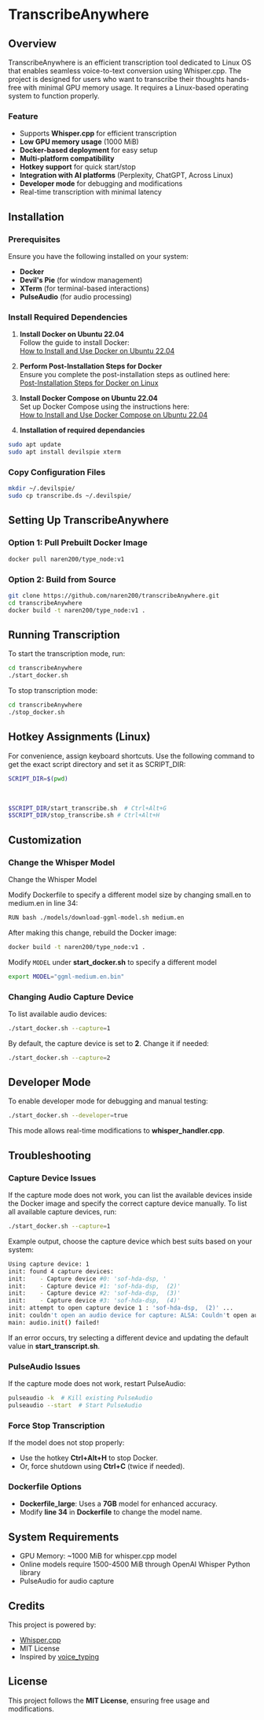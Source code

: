 # TranscribeAnywhere

## Overview

TranscribeAnywhere is an efficient transcription tool dedicated to Linux OS that enables seamless voice-to-text conversion using Whisper.cpp. The project is designed for users who want to transcribe their thoughts hands-free with minimal GPU memory usage. It requires a Linux-based operating system to function properly.

### Feature

- Supports **Whisper.cpp** for efficient transcription
- **Low GPU memory usage** (1000 MiB)
- **Docker-based deployment** for easy setup
- **Multi-platform compatibility**
- **Hotkey support** for quick start/stop
- **Integration with AI platforms** (Perplexity, ChatGPT, Across Linux)
- **Developer mode** for debugging and modifications
- Real-time transcription with minimal latency

## Installation

### Prerequisites

Ensure you have the following installed on your system:

- **Docker**
- **Devil's Pie** (for window management)
- **XTerm** (for terminal-based interactions)
- **PulseAudio** (for audio processing)

### Install Required Dependencies
1. **Install Docker on Ubuntu 22.04**  
   Follow the guide to install Docker:  
   [How to Install and Use Docker on Ubuntu 22.04](https://www.digitalocean.com/community/tutorials/how-to-install-and-use-docker-on-ubuntu-22-04)

2. **Perform Post-Installation Steps for Docker**  
   Ensure you complete the post-installation steps as outlined here:  
   [Post-Installation Steps for Docker on Linux](https://docs.docker.com/engine/install/linux-postinstall/)

3. **Install Docker Compose on Ubuntu 22.04**  
   Set up Docker Compose using the instructions here:  
   [How to Install and Use Docker Compose on Ubuntu 22.04](https://www.digitalocean.com/community/tutorials/how-to-install-and-use-docker-compose-on-ubuntu-22-04)
4. **Installation of required dependancies**
```bash
sudo apt update
sudo apt install devilspie xterm
```

### Copy Configuration Files

```bash
mkdir ~/.devilspie/
sudo cp transcribe.ds ~/.devilspie/
```

## Setting Up TranscribeAnywhere

### Option 1: Pull Prebuilt Docker Image

```bash
docker pull naren200/type_node:v1
```

### Option 2: Build from Source

```bash
git clone https://github.com/naren200/transcribeAnywhere.git
cd transcribeAnywhere
docker build -t naren200/type_node:v1 .
```

## Running Transcription

To start the transcription mode, run:

```bash
cd transcribeAnywhere
./start_docker.sh
```

To stop transcription mode:

```bash
cd transcribeAnywhere
./stop_docker.sh
```

## Hotkey Assignments (Linux)

For convenience, assign keyboard shortcuts. Use the following command to get the exact script directory and set it as SCRIPT_DIR:

```bash
SCRIPT_DIR=$(pwd)
```
 

```bash
$SCRIPT_DIR/start_transcribe.sh  # Ctrl+Alt+G
$SCRIPT_DIR/stop_transcribe.sh # Ctrl+Alt+H
```

## Customization

### Change the Whisper Model
Change the Whisper Model

Modify Dockerfile to specify a different model size by changing small.en to medium.en in line 34:
```bash
RUN bash ./models/download-ggml-model.sh medium.en
```
After making this change, rebuild the Docker image:
```bash
docker build -t naren200/type_node:v1 .
```

Modify `MODEL` under **start_docker.sh** to specify a different model

```bash
export MODEL="ggml-medium.en.bin"
```

### Changing Audio Capture Device

To list available audio devices:

```bash
./start_docker.sh --capture=1
```

By default, the capture device is set to **2**. Change it if needed:

```bash
./start_docker.sh --capture=2
```

## Developer Mode

To enable developer mode for debugging and manual testing:

```bash
./start_docker.sh --developer=true
```

This mode allows real-time modifications to **whisper\_handler.cpp**.

## Troubleshooting
### Capture Device Issues

If the capture mode does not work, you can list the available devices inside the Docker image and specify the correct capture device manually. To list all available capture devices, run:
```bash
./start_docker.sh --capture=1
```
Example output, choose the capture device which best suits based on your system:
```bash
Using capture device: 1
init: found 4 capture devices:
init:    - Capture device #0: 'sof-hda-dsp, '
init:    - Capture device #1: 'sof-hda-dsp,  (2)'
init:    - Capture device #2: 'sof-hda-dsp,  (3)'
init:    - Capture device #3: 'sof-hda-dsp,  (4)'
init: attempt to open capture device 1 : 'sof-hda-dsp,  (2)' ...
init: couldn't open an audio device for capture: ALSA: Couldn't open audio device: Invalid argument!
main: audio.init() failed!
```
If an error occurs, try selecting a different device and updating the default value in **start_transcript.sh**.

### PulseAudio Issues

If the capture mode does not work, restart PulseAudio:

```bash
pulseaudio -k  # Kill existing PulseAudio
pulseaudio --start  # Start PulseAudio
```

### Force Stop Transcription

If the model does not stop properly:

- Use the hotkey **Ctrl+Alt+H** to stop Docker.
- Or, force shutdown using **Ctrl+C** (twice if needed).

### Dockerfile Options

- **Dockerfile\_large**: Uses a **7GB** model for enhanced accuracy.
- Modify **line 34** in **Dockerfile** to change the model name.



## System Requirements

- GPU Memory: ~1000 MiB for whisper.cpp model
- Online models require 1500-4500 MiB through OpenAI Whisper Python library
- PulseAudio for audio capture

## Credits

This project is powered by:

- [Whisper.cpp](https://github.com/ggerganov/whisper.cpp)
- MIT License
- Inspired by [voice_typing](https://github.com/themanyone/voice_typing)

## License

This project follows the **MIT License**, ensuring free usage and modifications.
